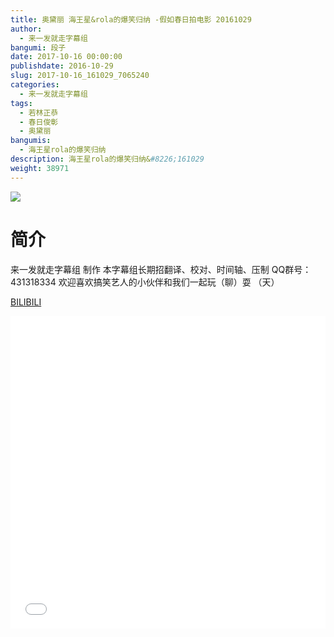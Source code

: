 ```yaml
---
title: 奥黛丽 海王星&rola的爆笑归纳 -假如春日拍电影 20161029
author: 
  - 来一发就走字幕组
bangumi: 段子
date: 2017-10-16 00:00:00
publishdate: 2016-10-29
slug: 2017-10-16_161029_7065240
categories: 
  - 来一发就走字幕组
tags: 
  - 若林正恭
  - 春日俊彰
  - 奥黛丽
bangumis: 
  - 海王星rola的爆笑归纳
description: 海王星rola的爆笑归纳&#8226;161029
weight: 38971
---
```


![](https://i.imgur.com/xf0TlnA.jpg)

# 简介  
来一发就走字幕组 制作 本字幕组长期招翻译、校对、时间轴、压制   QQ群号：431318334 欢迎喜欢搞笑艺人的小伙伴和我们一起玩（聊）耍 （天）

  [BILIBILI](https://www.bilibili.com/video/av7065240/)


<div class="vcontainer">  <iframe class='video' src="//www.bilibili.com/html/html5player.html?cid=11520041&aid=7065240" width="100%" height="500" frameborder="0" allowfullscreen="allowfullscreen"></iframe></div>
